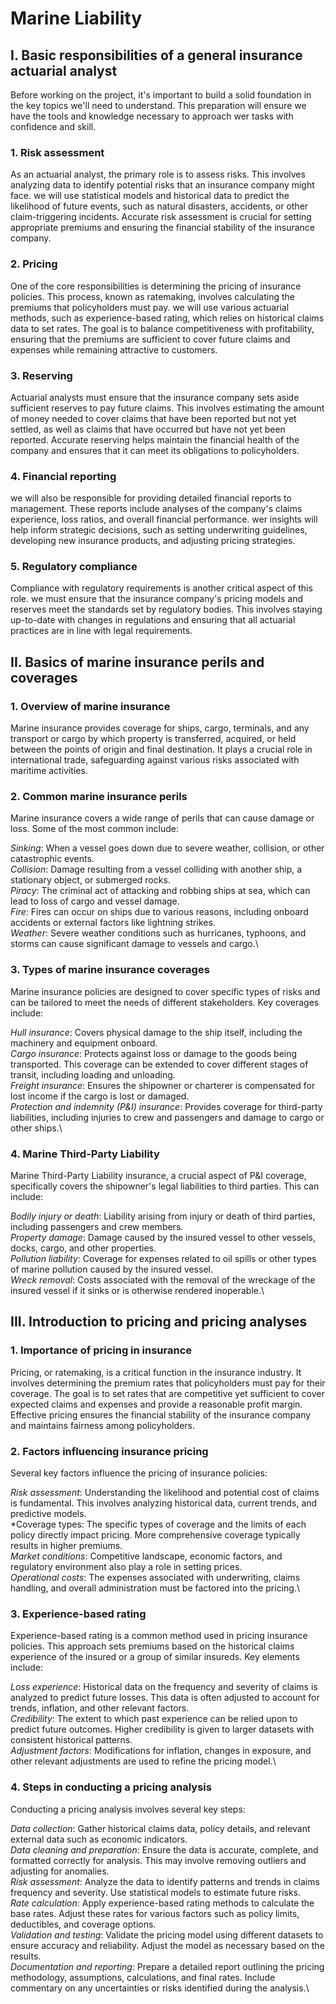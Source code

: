 # Marine Liability

## I. Basic responsibilities of a general insurance actuarial analyst
Before working on the project, it's important to build a solid foundation in the key topics we'll need to understand. This preparation will ensure we have the tools and knowledge necessary to approach wer tasks with confidence and skill.

### 1. Risk assessment

As an actuarial analyst, the primary role is to assess risks. This involves analyzing data to identify potential risks that an insurance company might face. we will use statistical models and historical data to predict the likelihood of future events, such as natural disasters, accidents, or other claim-triggering incidents. Accurate risk assessment is crucial for setting appropriate premiums and ensuring the financial stability of the insurance company.

### 2. Pricing

One of the core responsibilities is determining the pricing of insurance policies. This process, known as ratemaking, involves calculating the premiums that policyholders must pay. we will use various actuarial methods, such as experience-based rating, which relies on historical claims data to set rates. The goal is to balance competitiveness with profitability, ensuring that the premiums are sufficient to cover future claims and expenses while remaining attractive to customers.

### 3. Reserving

Actuarial analysts must ensure that the insurance company sets aside sufficient reserves to pay future claims. This involves estimating the amount of money needed to cover claims that have been reported but not yet settled, as well as claims that have occurred but have not yet been reported. Accurate reserving helps maintain the financial health of the company and ensures that it can meet its obligations to policyholders.

### 4. Financial reporting

we will also be responsible for providing detailed financial reports to management. These reports include analyses of the company's claims experience, loss ratios, and overall financial performance. wer insights will help inform strategic decisions, such as setting underwriting guidelines, developing new insurance products, and adjusting pricing strategies.

### 5. Regulatory compliance

Compliance with regulatory requirements is another critical aspect of this role. we must ensure that the insurance company's pricing models and reserves meet the standards set by regulatory bodies. This involves staying up-to-date with changes in regulations and ensuring that all actuarial practices are in line with legal requirements.

## II. Basics of marine insurance perils and coverages

### 1. Overview of marine insurance

Marine insurance provides coverage for ships, cargo, terminals, and any transport or cargo by which property is transferred, acquired, or held between the points of origin and final destination. It plays a crucial role in international trade, safeguarding against various risks associated with maritime activities.

### 2. Common marine insurance perils

Marine insurance covers a wide range of perils that can cause damage or loss. Some of the most common include:

*Sinking*: When a vessel goes down due to severe weather, collision, or other catastrophic events.\
*Collision*: Damage resulting from a vessel colliding with another ship, a stationary object, or submerged rocks.\
*Piracy*: The criminal act of attacking and robbing ships at sea, which can lead to loss of cargo and vessel damage.\
*Fire*: Fires can occur on ships due to various reasons, including onboard accidents or external factors like lightning strikes.\
*Weather*: Severe weather conditions such as hurricanes, typhoons, and storms can cause significant damage to vessels and cargo.\

### 3. Types of marine insurance coverages

Marine insurance policies are designed to cover specific types of risks and can be tailored to meet the needs of different stakeholders. Key coverages include:

*Hull insurance*: Covers physical damage to the ship itself, including the machinery and equipment onboard.\
*Cargo insurance*: Protects against loss or damage to the goods being transported. This coverage can be extended to cover different stages of transit, including loading and unloading.\
*Freight insurance*: Ensures the shipowner or charterer is compensated for lost income if the cargo is lost or damaged.\
*Protection and indemnity (P&I) insurance*: Provides coverage for third-party liabilities, including injuries to crew and passengers and damage to cargo or other ships.\

### 4. Marine Third-Party Liability

Marine Third-Party Liability insurance, a crucial aspect of P&I coverage, specifically covers the shipowner's legal liabilities to third parties. This can include:

*Bodily injury or death*: Liability arising from injury or death of third parties, including passengers and crew members.\
*Property damage*: Damage caused by the insured vessel to other vessels, docks, cargo, and other properties.\
*Pollution liability*: Coverage for expenses related to oil spills or other types of marine pollution caused by the insured vessel.\
*Wreck removal*: Costs associated with the removal of the wreckage of the insured vessel if it sinks or is otherwise rendered inoperable.\

## III. Introduction to pricing and pricing analyses

### 1. Importance of pricing in insurance

Pricing, or ratemaking, is a critical function in the insurance industry. It involves determining the premium rates that policyholders must pay for their coverage. The goal is to set rates that are competitive yet sufficient to cover expected claims and expenses and provide a reasonable profit margin. Effective pricing ensures the financial stability of the insurance company and maintains fairness among policyholders.

### 2. Factors influencing insurance pricing

Several key factors influence the pricing of insurance policies:

*Risk assessment*: Understanding the likelihood and potential cost of claims is fundamental. This involves analyzing historical data, current trends, and predictive models.\
*Coverage types: The specific types of coverage and the limits of each policy directly impact pricing. More comprehensive coverage typically results in higher premiums.\
*Market conditions*: Competitive landscape, economic factors, and regulatory environment also play a role in setting prices.\
*Operational costs*: The expenses associated with underwriting, claims handling, and overall administration must be factored into the pricing.\

### 3. Experience-based rating

Experience-based rating is a common method used in pricing insurance policies. This approach sets premiums based on the historical claims experience of the insured or a group of similar insureds. Key elements include:

*Loss experience*: Historical data on the frequency and severity of claims is analyzed to predict future losses. This data is often adjusted to account for trends, inflation, and other relevant factors.\
*Credibility*: The extent to which past experience can be relied upon to predict future outcomes. Higher credibility is given to larger datasets with consistent historical patterns.\
*Adjustment factors*: Modifications for inflation, changes in exposure, and other relevant adjustments are used to refine the pricing model.\

### 4. Steps in conducting a pricing analysis

Conducting a pricing analysis involves several key steps:

*Data collection*: Gather historical claims data, policy details, and relevant external data such as economic indicators.\
*Data cleaning and preparation*: Ensure the data is accurate, complete, and formatted correctly for analysis. This may involve removing outliers and adjusting for anomalies.\
*Risk assessment*: Analyze the data to identify patterns and trends in claims frequency and severity. Use statistical models to estimate future risks.\
*Rate calculation*: Apply experience-based rating methods to calculate the base rates. Adjust these rates for various factors such as policy limits, deductibles, and coverage options.\
*Validation and testing*: Validate the pricing model using different datasets to ensure accuracy and reliability. Adjust the model as necessary based on the results.\
*Documentation and reporting*: Prepare a detailed report outlining the pricing methodology, assumptions, calculations, and final rates. Include commentary on any uncertainties or risks identified during the analysis.\

